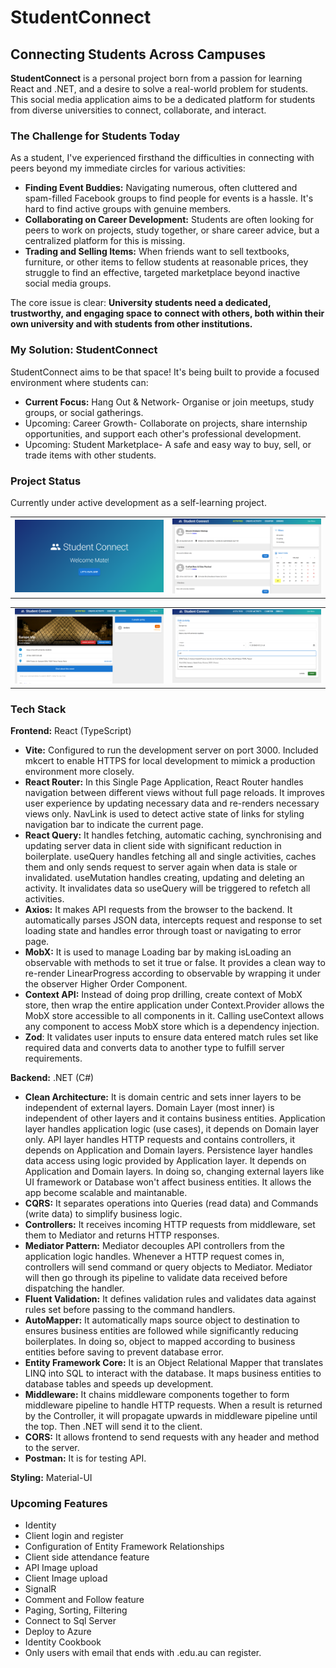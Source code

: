 # StudentConnect

## Connecting Students Across Campuses

**StudentConnect** is a personal project born from a passion for learning React and .NET, and a desire to solve a real-world problem for students. This social media application aims to be a dedicated platform for students from diverse universities to connect, collaborate, and interact.

### The Challenge for Students Today

As a student, I've experienced firsthand the difficulties in connecting with peers beyond my immediate circles for various activities:

*   **Finding Event Buddies:** Navigating numerous, often cluttered and spam-filled Facebook groups to find people for events is a hassle. It's hard to find active groups with genuine members.
*   **Collaborating on Career Development:** Students are often looking for peers to work on projects, study together, or share career advice, but a centralized platform for this is missing.
*   **Trading and Selling Items:** When friends want to sell textbooks, furniture, or other items to fellow students at reasonable prices, they struggle to find an effective, targeted marketplace beyond inactive social media groups.

The core issue is clear: **University students need a dedicated, trustworthy, and engaging space to connect with others, both within their own university and with students from other institutions.**

### My Solution: StudentConnect

StudentConnect aims to be that space! It's being built to provide a focused environment where students can:

*   **Current Focus:** Hang Out & Network- Organise or join meetups, study groups, or social gatherings.
*   Upcoming: Career Growth- Collaborate on projects, share internship opportunities, and support each other's professional development.
*   Upcoming: Student Marketplace- A safe and easy way to buy, sell, or trade items with other students.

### Project Status

Currently under active development as a self-learning project.

<table>
  <tr>
    <td><img src="AppPics/Welcome.png" width="100%"></td>
    <td><img src="AppPics/Home.png" width="100%"></td>
  </tr>
</table>

<table>
  <tr>
    <td><img src="AppPics/ActivityDetails.png" width="100%"></td>
    <td><img src="AppPics/ActivityForm.png" width="100%"></td>
  </tr>
</table>

### Tech Stack

**Frontend:** React (TypeScript)
*   **Vite:** Configured to run the development server on port 3000. Included mkcert to enable HTTPS for local development to mimick a production environment more closely.
*   **React Router:** In this Single Page Application, React Router handles navigation between different views without full page reloads. It improves user experience by updating necessary data and re-renders necessary views only. NavLink is used to detect active state of links for styling navigation bar to indicate the current page.
*   **React Query:** It handles fetching, automatic caching, synchronising and updating server data in client side with significant reduction in boilerplate. useQuery handles fetching all and single activities, caches them and only sends request to server again when data is stale or invalidated. useMutation handles creating, updating and deleting an activity. It invalidates data so useQuery will be triggered to refetch all activities.
*   **Axios:** It makes API requests from the browser to the backend. It automatically parses JSON data, intercepts request and response to set loading state and handles error through toast or navigating to error page.
*   **MobX:** It is used to manage Loading bar by making isLoading an observable with methods to set it true or false. It provides a clean way to re-render LinearProgress according to observable by wrapping it under the observer Higher Order Component.
*   **Context API:** Instead of doing prop drilling, create context of MobX store, then wrap the entire application under Context.Provider allows the MobX store accessible to all components in it. Calling useContext allows any component to access MobX store which is a dependency injection.
*   **Zod**: It validates user inputs to ensure data entered match rules set like required data and converts data to another type to fulfill server requirements.


**Backend:** .NET (C#)
*   **Clean Architecture:** It is domain centric and sets inner layers to be independent of external layers. Domain Layer (most inner) is independent of other layers and it contains business entities. Application layer handles application logic (use cases), it depends on Domain layer only. API layer handles HTTP requests and contains controllers, it depends on Application and Domain layers. Persistence layer handles data access using logic provided by Application layer. It depends on Application and Domain layers. In doing so, changing external layers like UI framework or Database won't affect business entities. It allows the app become scalable and maintanable. 
*   **CQRS:** It separates operations into Queries (read data) and Commands (write data) to simplify business logic.
*   **Controllers:** It receives incoming HTTP requests from middleware, set them to Mediator and returns HTTP responses.
*   **Mediator Pattern:** Mediator decouples API controllers from the application logic handles. Whenever a HTTP request comes in, controllers will send command or query objects to Mediator. Mediator will then go through its pipeline to validate data received before dispatching the handler.
*   **Fluent Validation:** It defines validation rules and validates data against rules set before passing to the command handlers.
*   **AutoMapper:** It automatically maps source object to destination to ensures business entities are followed while significantly reducing boilerplates. In doing so, object to mapped according to business entities before saving to prevent database error.
*   **Entity Framework Core:** It is an Object Relational Mapper that translates LINQ into SQL to interact with the database. It maps business entities to database tables and speeds up development.
*   **Middleware:** It chains middleware components together to form middleware pipeline to handle HTTP requests. When a result is returned by the Controller, it will propagate upwards in middleware pipeline until the top. Then .NET will send it to the client.
*   **CORS:** It allows frontend to send requests with any header and method to the server.
*   **Postman:** It is for testing API.


**Styling:** Material-UI
  
### Upcoming Features
- Identity
- Client login and register
- Configuration of Entity Framework Relationships
- Client side attendance feature
- API Image upload
- Client Image upload
- SignalR
- Comment and Follow feature
- Paging, Sorting, Filtering
- Connect to Sql Server
- Deploy to Azure
- Identity Cookbook
- Only users with email that ends with .edu.au can register.
